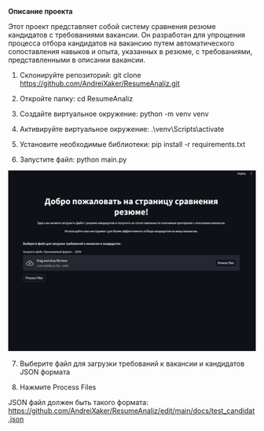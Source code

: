 **Описание проекта**

Этот проект представляет собой систему сравнения резюме кандидатов с требованиями вакансии. Он разработан для упрощения процесса отбора кандидатов на вакансию путем автоматического сопоставления навыков и опыта, указанных в резюме, с требованиями, представленными в описании вакансии.

1) Склонируйте репозиторий:
git clone https://github.com/AndreiXaker/ResumeAnaliz.git

2) Откройте папку:
   cd ResumeAnaliz

3) Cоздайте виртуальное окружение: 
   python -m venv venv

4) Активируйте виртуальное окружение:
   .\venv\Scripts\activate
   
5) Установите необходимые библиотеки:
   pip install -r requirements.txt

6) Запустите файл:
   python main.py

![alt text](screenshot.png)

7) Выберите файл для загрузки требований к вакансии и кандидатов JSON формата

8) Нажмите Process Files

JSON файл должен быть такого формата: https://github.com/AndreiXaker/ResumeAnaliz/edit/main/docs/test_candidat.json
